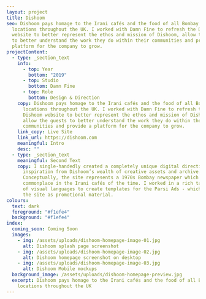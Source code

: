 ```yaml
---
layout: project
title: Dishoom
seo: Dishoom pays homage to the Irani cafés and the food of all Bombay in
  locations throughout the UK. I worked with Damn Fine to refresh the Dishoom
  website to better represent the ethos and mission of Dishoom, allow the guests
  to better understand the work they do within their communities and provide a
  platform for the company to grow.
projectContent:
  - type: _section_text
    info:
      - top: Year
        bottom: "2019"
      - top: Studio
        bottom: Damn Fine
      - top: Role
        bottom: Design & Direction
    copy: Dishoom pays homage to the Irani cafés and the food of all Bombay in
      locations throughout the UK. I worked with Damn Fine to refresh the
      Dishoom website to better represent the ethos and mission of Dishoom,
      allow the guests to better understand the work they do within their
      communities and provide a platform for the company to grow.
    link_copy: Live Site
    link_url: https://dishoom.com
    meaningful: Intro
    desc: ""
  - type: _section_text
    meaningful: Second Text
    copy: I single-handedly created a completely unique digital direction, taking
      inspiration from Dishoom’s wealth of creative assets and archive.
      Conceptually, the site represents a 1970s Bombay newspaper which would be
      commonplace in the Irani cafés of the time. I worked in a rich tapestry
      of visual languages to create templates for the Parsi Ads - which decorate
      the site as promotional material.
colours:
  text: dark
  foreground: "#f1efe4"
  background: "#f1efe4"
index:
  coming_soon: Coming Soon
  images:
    - img: /assets/uploads/dishoom-homepage-image-01.jpg
      alt: Dishoom splash page screenshot
    - img: /assets/uploads/dishoom-homepage-image-02.jpg
      alt: Dishoom homepage screenshot on desktop
    - img: /assets/uploads/dishoom-homepage-image-03.jpg
      alt: Dishoom Mobile mockups
  background_image: /assets/uploads/dishoom-homepage-preview.jpg
  excerpt: Dishoom pays homage to the Irani cafés and the food of all Bombay in
    locations throughout the UK
---
```

